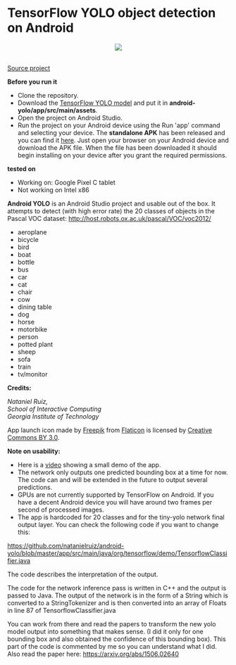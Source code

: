 # TensorFlow YOLO object detection on Android
<div align="center">
  <img src="http://i.imgur.com/hskdvoi.png"><br><br>
</div>

[Source project](https://github.com/miyosuda/TensorFlowAndroidDemo)



**Before you run it**

- Clone the repository.
- Download the [TensorFlow YOLO model](https://drive.google.com/file/d/0B2fFW2t9-qW3MVJlQ29LRzlLT2c/view?usp=sharing) and put it in **android-yolo/app/src/main/assets**.
- Open the project on Android Studio.
- Run the project on your Android device using the Run 'app' command and selecting your device.
The **standalone APK** has been released and you can find it [here](https://drive.google.com/open?id=0B2fFW2t9-qW3LWFDNXVHUE9rV3M). Just open your browser on your Android device and download the APK file. When the file has been downloaded it should begin installing on your device after you grant the required permissions.

**tested on**
- Working on: Google Pixel C tablet
- Not working on Intel x86

**Android YOLO** is an Android Studio project and usable out of the box.
It attempts to detect (with high error rate) the 20 classes of objects in the Pascal VOC dataset:
http://host.robots.ox.ac.uk/pascal/VOC/voc2012/

- aeroplane
- bicycle
- bird
- boat
- bottle
- bus
- car
- cat
- chair
- cow
- dining table
- dog
- horse
- motorbike
- person
- potted plant
- sheep
- sofa
- train
- tv/monitor

**Credits:**

*Nataniel Ruiz,<br>
School of Interactive Computing<br>
Georgia Institute of Technology* 

App launch icon made by [Freepik](http://www.freepik.com) from [Flaticon](http://www.flaticon.com) is licensed by [Creative Commons BY 3.0](http://creativecommons.org/licenses/by/3.0/).

**Note on usability:**

- Here is a [video](http://youtu.be/EhMrf4G5Wf0) showing a small demo of the app.
- The network only outputs one predicted bounding box at a time for now. The code can and will be extended in the future to output several predictions.
- GPUs are not currently supported by TensorFlow on Android. If you have a decent Android device you will have around two frames per second of processed images.
- The app is hardcoded for 20 classes and for the tiny-yolo network final output layer. You can check the following code if you want to change this:

https://github.com/natanielruiz/android-yolo/blob/master/app/src/main/java/org/tensorflow/demo/TensorflowClassifier.java

The code describes the interpretation of the output.

The code for the network inference pass is written in C++ and the output is passed to Java. The output of the network is in the form of a String which is converted to a StringTokenizer and is then converted into an array of Floats in line 87 of TensorflowClassifier.java

You can work from there and read the papers to transform the new yolo model output into something that makes sense. (I did it only for one bounding box and also obtained the confidence of this bounding box). This part of the code is commented by me so you can understand what I did. Also read the paper here: https://arxiv.org/abs/1506.02640

